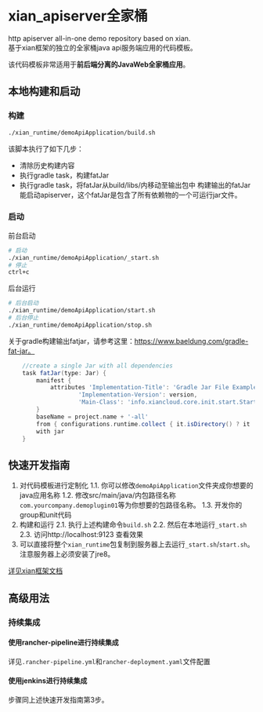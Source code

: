 # xian_apiserver全家桶
http apiserver all-in-one demo repository based on xian.  
基于xian框架的独立的全家桶java api服务端应用的代码模板。

该代码模板非常适用于**前后端分离的JavaWeb全家桶应用**。

## 本地构建和启动
### 构建
```bash
./xian_runtime/demoApiApplication/build.sh
```
该脚本执行了如下几步：
- 清除历史构建内容
- 执行gradle task，构建fatJar
- 执行gradle task，将fatJar从build/libs/内移动至输出包中
构建输出的fatJar能启动apiserver，这个fatJar是包含了所有依赖物的一个可运行jar文件。

### 启动
前台启动
```bash
# 启动
./xian_runtime/demoApiApplication/_start.sh
# 停止
ctrl+c
```
后台运行
```bash
# 后台启动
./xian_runtime/demoApiApplication/start.sh
# 后台停止
./xian_runtime/demoApiApplication/stop.sh
```

关于gradle构建输出fatjar，请参考这里：https://www.baeldung.com/gradle-fat-jar。
```groovy
    //create a single Jar with all dependencies
    task fatJar(type: Jar) {
        manifest {
            attributes 'Implementation-Title': 'Gradle Jar File Example',
                    'Implementation-Version': version,
                    'Main-Class': 'info.xiancloud.core.init.start.StartServer'
        }
        baseName = project.name + '-all'
        from { configurations.runtime.collect { it.isDirectory() ? it : zipTree(it) } }
        with jar
    }
```

## 快速开发指南
1. 对代码模板进行定制化
    1.1. 你可以修改`demoApiApplication`文件夹成你想要的java应用名称
    1.2. 修改src/main/java/内包路径名称`com.yourcompany.demoplugin01`等为你想要的包路径名称。
    1.3. 开发你的group和unit代码
2. 构建和运行
    2.1. 执行上述构建命令`build.sh`
    2.2. 然后在本地运行`_start.sh`
    2.3. 访问http://localhost:9123 查看效果
3. 可以直接将整个`xian_runtime`包复制到服务器上去运行`_start.sh`/`start.sh`。注意服务器上必须安装了jre8。

[详见xian框架文档](https://github.com/xiancloud/xian/blob/master/doc/zh_CN/quickStart.md#%E7%BC%96%E5%86%99%E4%B8%80%E4%B8%AA%E5%BE%AE%E6%9C%8D%E5%8A%A1%E5%8D%95%E5%85%83)

## 高级用法
### 持续集成
#### 使用rancher-pipeline进行持续集成
详见`.rancher-pipeline.yml`和`rancher-deployment.yaml`文件配置

#### 使用jenkins进行持续集成
步骤同上述快速开发指南第3步。